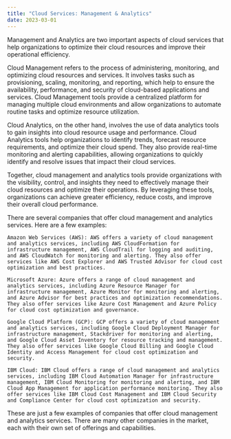 ```yaml
---
title: "Cloud Services: Management & Analytics"
date: 2023-03-01
---
```

Management and Analytics are two important aspects of cloud services that help organizations to optimize their cloud resources and improve their operational efficiency.

Cloud Management refers to the process of administering, monitoring, and optimizing cloud resources and services. It involves tasks such as provisioning, scaling, monitoring, and reporting, which help to ensure the availability, performance, and security of cloud-based applications and services. Cloud Management tools provide a centralized platform for managing multiple cloud environments and allow organizations to automate routine tasks and optimize resource utilization.

Cloud Analytics, on the other hand, involves the use of data analytics tools to gain insights into cloud resource usage and performance. Cloud Analytics tools help organizations to identify trends, forecast resource requirements, and optimize their cloud spend. They also provide real-time monitoring and alerting capabilities, allowing organizations to quickly identify and resolve issues that impact their cloud services.

Together, cloud management and analytics tools provide organizations with the visibility, control, and insights they need to effectively manage their cloud resources and optimize their operations. By leveraging these tools, organizations can achieve greater efficiency, reduce costs, and improve their overall cloud performance.

There are several companies that offer cloud management and analytics services. Here are a few examples:

    Amazon Web Services (AWS): AWS offers a variety of cloud management and analytics services, including AWS CloudFormation for infrastructure management, AWS CloudTrail for logging and auditing, and AWS CloudWatch for monitoring and alerting. They also offer services like AWS Cost Explorer and AWS Trusted Advisor for cloud cost optimization and best practices.

    Microsoft Azure: Azure offers a range of cloud management and analytics services, including Azure Resource Manager for infrastructure management, Azure Monitor for monitoring and alerting, and Azure Advisor for best practices and optimization recommendations. They also offer services like Azure Cost Management and Azure Policy for cloud cost optimization and governance.

    Google Cloud Platform (GCP): GCP offers a variety of cloud management and analytics services, including Google Cloud Deployment Manager for infrastructure management, Stackdriver for monitoring and alerting, and Google Cloud Asset Inventory for resource tracking and management. They also offer services like Google Cloud Billing and Google Cloud Identity and Access Management for cloud cost optimization and security.

    IBM Cloud: IBM Cloud offers a range of cloud management and analytics services, including IBM Cloud Automation Manager for infrastructure management, IBM Cloud Monitoring for monitoring and alerting, and IBM Cloud App Management for application performance monitoring. They also offer services like IBM Cloud Cost Management and IBM Cloud Security and Compliance Center for cloud cost optimization and security.

These are just a few examples of companies that offer cloud management and analytics services. There are many other companies in the market, each with their own set of offerings and capabilities.
